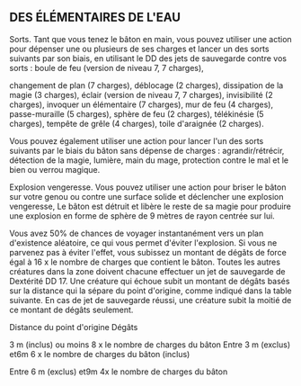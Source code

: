 ## DES ÉLÉMENTAIRES DE L'EAU


Sorts. Tant que vous tenez le bâton en main, vous pouvez
utiliser une action pour dépenser une ou plusieurs de ses
charges et lancer un des sorts suivants par son biais, en
utilisant le DD des jets de sauvegarde contre vos sorts :
boule de feu (version de niveau 7, 7 charges),

changement de plan (7 charges), déblocage (2 charges),
dissipation de la magie (3 charges), éclair (version de niveau 7,
7 charges), invisibilité (2 charges), invoquer un élémentaire (7
charges), mur de feu (4 charges), passe-muraille (5 charges),
sphère de feu (2 charges), télékinésie (5 charges), tempête de
grêle (4 charges), toile d'araignée (2 charges).

Vous pouvez également utiliser une action pour lancer
l'un des sorts suivants par le biais du bâton sans dépense de
charges : agrandir/rétrécir, détection de la magie, lumière,
main du mage, protection contre le mal et le bien ou
verrou magique.

Explosion vengeresse. Vous pouvez utiliser une action
pour briser le bâton sur votre genou ou contre une surface
solide et déclencher une explosion vengeresse, Le bâton
est détruit et libère le reste de sa magie pour produire
une explosion en forme de sphère de 9 mètres de rayon
centrée sur lui.

Vous avez 50% de chances de voyager instantanément
vers un plan d'existence aléatoire, ce qui vous permet d'éviter
l'explosion. Si vous ne parvenez pas à éviter l'effet, vous
subissez un montant de dégâts de force égal à 16 x le nombre
de charges que contient le bâton. Toutes les autres créatures
dans la zone doivent chacune effectuer un jet de sauvegarde
de Dextérité DD 17. Une créature qui échoue subit un
montant de dégâts basés sur la distance qui la sépare du
point d'origine, comme indiqué dans la table suivante. En
cas de jet de sauvegarde réussi, une créature subit la moitié
de ce montant de dégâts seulement.

Distance du point d'origine  Dégâts

3 m (inclus) ou moins 8 x le nombre de charges du bâton
Entre 3 m (exclus) et6m 6 x le nombre de charges du bâton
(inclus)

Entre 6 m (exclus) et9m 4x le nombre de charges du bâton
